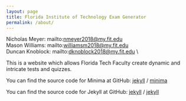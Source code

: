 ```yaml
---
layout: page
title: Florida Institute of Technology Exam Generator
permalink: /about/
---
```


Nicholas Meyer: mailto:nmeyer2018@my.fit.edu \
Mason Williams: mailto:williamsm2018@my.fit.edu \
Duncan Knoblock: mailto:dknoblock2018@my.fit.edu \

This is a website which allows Florida Tech Faculty create dynamic and intricate tests and quizzes.

You can find the source code for Minima at GitHub:
[jekyll][jekyll-organization] /
[minima](https://github.com/jekyll/minima)

You can find the source code for Jekyll at GitHub:
[jekyll][jekyll-organization] /
[jekyll](https://github.com/jekyll/jekyll)


[jekyll-organization]: https://github.com/jekyll
